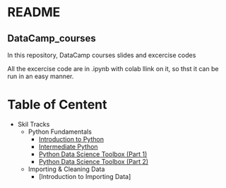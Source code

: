 # README

## DataCamp_courses

In this repository, DataCamp courses slides and excercise codes

All the excercise code are in .ipynb with colab llink on it, so thst it can be run in an easy manner.


# Table of Centent

- Skil Tracks
  - Python Fundamentals
    - [Introduction to Python](https://github.com/Bluelord/DataCamp_Courses/blob/e0865c16cc033631e6130a97c89ea2d74e28bb54/01%20Introduction%20to%20Python./README.md)
    - [Intermediate Python](https://github.com/Bluelord/DataCamp_Courses/blob/4f846a4d5eb2c578e3fcd99ff5946d4215198018/02%20Intermediate%20Python/README.md)
    - [Python Data Science Toolbox (Part 1)](https://github.com/Bluelord/DataCamp_Courses/blob/87ab9b38710b259d94d29d57a2ed3840169285be/03%20Python%20Data%20Science%20Toolbox%20(Part%201)/README.md)
    - [Python Data Science Toolbox (Part 2)](https://github.com/Bluelord/DataCamp_Courses/blob/fcc75301a371fbd831934c0afc3c3b7dc2da04f4/04%20Python%20Data%20Science%20Toolbox%20(Part%202)/README.md)
  - Importing & Cleaning Data
    - [Introduction to Importing Data]

